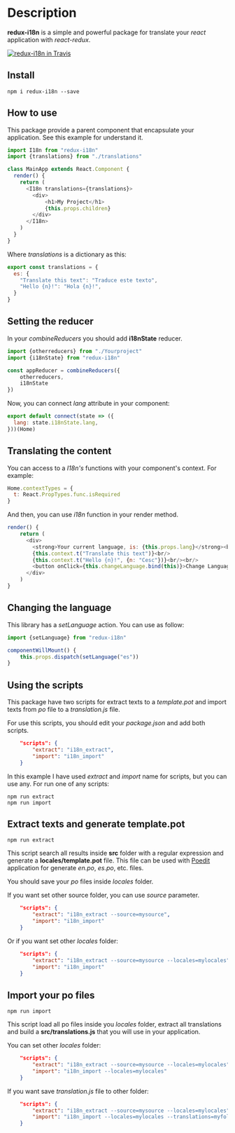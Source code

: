 # Description

**redux-i18n** is a simple and powerful package for translate your *react* application with *react-redux*.

[![redux-i18n in Travis](https://travis-ci.org/APSL/redux-i18n.svg?branch=master)](https://travis-ci.org/APSL/redux-i18n)

## Install

```
npm i redux-i18n --save
```

## How to use

This package provide a parent component that encapsulate your application. See this example for understand it.

```javascript
import I18n from "redux-i18n"
import {translations} from "./translations"

class MainApp extends React.Component {
  render() {
    return (
      <I18n translations={translations}>
        <div>
            <h1>My Project</h1>
            {this.props.children}
        </div>
      </I18n>
    )
  }
}
```

Where *translations* is a dictionary as this:

```javascript
export const translations = {
  es: {
    "Translate this text": "Traduce este texto",
    "Hello {n}!": "Hola {n}!",
  }
}
```

## Setting the reducer

In your *combineReducers* you should add **i18nState** reducer.

```javascript
import {otherreducers} from "./Yourproject"
import {i18nState} from "redux-i18n"

const appReducer = combineReducers({
    otherreducers,
    i18nState
})
```

Now, you can connect *lang* attribute in your component:

```javascript
export default connect(state => ({
  lang: state.i18nState.lang,
}))(Home)
```

## Translating the content

You can access to a *I18n's* functions with your component's context. For example:

```javascript
Home.contextTypes = {
  t: React.PropTypes.func.isRequired
}
```

And then, you can use *i18n* function in your render method.

```javascript
render() {
    return (
      <div>
        <strong>Your current language, is: {this.props.lang}</strong><br/>
        {this.context.t("Translate this text")}<br/>
        {this.context.t("Hello {n}!", {n: "Cesc"})}<br/><br/>
        <button onClick={this.changeLanguage.bind(this)}>Change Language</button>
      </div>
    )
}
```

## Changing the language

This library has a *setLanguage* action. You can use as follow:

```javascript
import {setLanguage} from "redux-i18n"

componentWillMount() {
    this.props.dispatch(setLanguage("es"))
}
```

## Using the scripts

This package have two scripts for extract texts to a *template.pot* and import texts from *po* file to a *translation.js* file.

For use this scripts, you should edit your *package.json* and add both scripts.

```json
    "scripts": {
        "extract": "i18n_extract",
        "import": "i18n_import"
    }    
```

In this example I have used *extract* and *import* name for scripts, but you can use any. For run one of any scripts:

```
npm run extract
npm run import
```

## Extract texts and generate template.pot

```
npm run extract
```

This script search all results inside **src** folder with a regular expression and generate a **locales/template.pot** file. This file can be used with [Poedit](https://poedit.net/) application for generate *en.po*, *es.po*, etc. files.

You should save your *po* files inside *locales* folder.

If you want set other source folder, you can use *source* parameter.

```json
    "scripts": {
        "extract": "i18n_extract --source=mysource",
        "import": "i18n_import"
    }    
```

Or if you want set other *locales* folder:

```json
    "scripts": {
        "extract": "i18n_extract --source=mysource --locales=mylocales",
        "import": "i18n_import"
    }    
```

## Import your po files

```
npm run import
```

This script load all po files inside you *locales* folder, extract all translations and build a **src/translations.js** that you will use in your application.

You can set other *locales* folder:

```json
    "scripts": {
        "extract": "i18n_extract --source=mysource --locales=mylocales",
        "import": "i18n_import --locales=mylocales"
    }    
```

If you want save *translation.js* file to other folder:

```json
    "scripts": {
        "extract": "i18n_extract --source=mysource --locales=mylocales",
        "import": "i18n_import --locales=mylocales --translations=myfolder"
    }    
```
